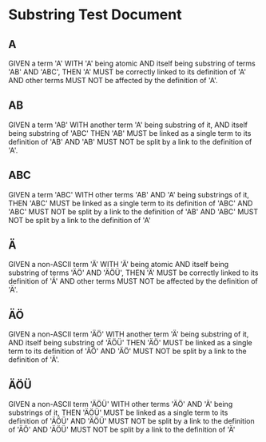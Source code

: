 # Substring Test Document

## A

GIVEN a term 'A' WITH 'A' being atomic
 AND itself being substring of terms 'AB' AND 'ABC',
THEN 'A' MUST be correctly linked to its definition of 'A'
 AND other terms MUST NOT be affected by the definition of 'A'.

## AB

GIVEN a term 'AB' WITH another term 'A' being substring of it,
 AND itself being substring of 'ABC'
THEN 'AB' MUST be linked as a single term to its definition of 'AB'
 AND 'AB' MUST NOT be split by a link to the definition of 'A'.


## ABC

GIVEN a term 'ABC' WITH other terms 'AB' AND 'A' being substrings of it,
THEN 'ABC' MUST be linked as a single term to its definition of 'ABC'
 AND 'ABC' MUST NOT be split by a link to the definition of 'AB'
 AND 'ABC' MUST NOT be split by a link to the definition of 'A'

## Ä

GIVEN a non-ASCII term 'Ä' WITH 'Ä' being atomic
 AND itself being substring of terms 'ÄÖ' AND 'ÄÖÜ',
THEN 'Ä' MUST be correctly linked to its definition of 'Ä'
 AND other terms MUST NOT be affected by the definition of 'Ä'.

## ÄÖ

GIVEN a non-ASCII term 'ÄÖ' WITH another term 'Ä' being substring of it,
 AND itself being substring of 'ÄÖÜ'
THEN 'ÄÖ' MUST be linked as a single term to its definition of 'ÄÖ'
 AND 'ÄÖ' MUST NOT be split by a link to the definition of 'Ä'.


## ÄÖÜ

GIVEN a non-ASCII term 'ÄÖÜ' WITH other terms 'ÄÖ' AND 'Ä' being substrings of it,
THEN 'ÄÖÜ' MUST be linked as a single term to its definition of 'ÄÖÜ'
 AND 'ÄÖÜ' MUST NOT be split by a link to the definition of 'ÄÖ'
 AND 'ÄÖÜ' MUST NOT be split by a link to the definition of 'Ä'
